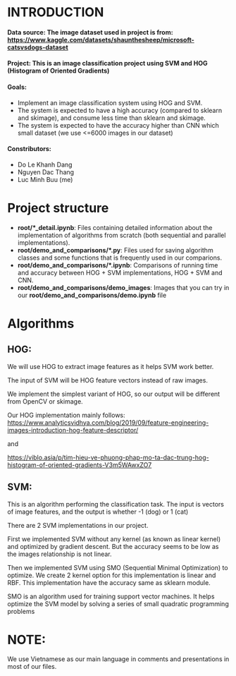 # INTRODUCTION

#### Data source: The image dataset used in project is from: https://www.kaggle.com/datasets/shaunthesheep/microsoft-catsvsdogs-dataset
#### Project: This is an image classification project using SVM and HOG (Histogram of Oriented Gradients)
#### Goals:
- Implement an image classification system using HOG and SVM.
- The system is expected to have a high accuracy (compared to sklearn and skimage), and consume less time than sklearn and skimage.
- The system is expected to have the accuracy higher than CNN which small dataset (we use <=6000 images in our dataset)
#### Constributors:
- Do Le Khanh Dang
- Nguyen Dac Thang
- Luc Minh Buu (me)

# Project structure
- **root/*_detail.ipynb**: Files containing detailed information about the implementation of algorithms from scratch (both sequential and parallel implementations).
- **root/demo_and_comparisons/*.py**: Files used for saving algorithm classes and some functions that is frequently used in our comparions.
- **root/demo_and_comparisons/*.ipynb**: Comparisons of running time and accuracy between HOG + SVM implementations, HOG + SVM and CNN.
- **root/demo_and_comparisons/demo_images**: Images that you can try in our **root/demo_and_comparisons/demo.ipynb** file

# Algorithms
## HOG:

We will use HOG to extract image features as it helps SVM work better.

The input of SVM will be HOG feature vectors instead of raw images.

We implement the simplest variant of HOG, so our output will be different from OpenCV or skimage.

Our HOG implementation mainly follows: https://www.analyticsvidhya.com/blog/2019/09/feature-engineering-images-introduction-hog-feature-descriptor/

and 

https://viblo.asia/p/tim-hieu-ve-phuong-phap-mo-ta-dac-trung-hog-histogram-of-oriented-gradients-V3m5WAwxZO7

## SVM:

This is an algorithm performing the classification task. The input is vectors of image features, and the output is whether -1 (dog) or 1 (cat)

There are 2 SVM implementations in our project. 

First we implemented SVM without any kernel (as known as linear kernel) and optimized by gradient descent. But the accuracy seems to be low as the images relationship is not linear.

Then we implemented SVM using SMO (Sequential Minimal Optimization) to optimize. We create 2 kernel option for this implementation is linear and RBF. This implementation have the accuracy same as sklearn module.

SMO is an algorithm used for training support vector machines. It helps optimize the SVM model by solving a series of small quadratic programming problems

# NOTE:
We use Vietnamese as our main language in comments and presentations in most of our files.
